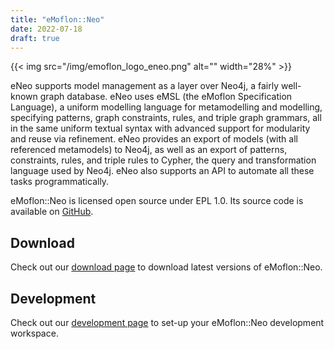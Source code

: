 ```yaml
---
title: "eMoflon::Neo"
date: 2022-07-18
draft: true
---
```


<!-- Copy-pasted from the old eMoflon webpage -->
{{< img src="/img/emoflon_logo_eneo.png" alt="" width="28%" >}}

eNeo supports model management as a layer over Neo4j, a fairly well-known graph database.
eNeo uses eMSL (the eMoflon Specification Language), a uniform modelling language for metamodelling and modelling, specifying patterns, graph constraints, rules, and triple graph grammars, all in the same uniform textual syntax with advanced support for modularity and reuse via refinement.
eNeo provides an export of models (with all referenced metamodels) to Neo4j, as well as an export of patterns, constraints, rules, and triple rules to Cypher, the query and transformation language used by Neo4j.
eNeo also supports an API to automate all these tasks programmatically.

<!-- The image has a slightly larger size compared to IBeX. -->

eMoflon::Neo is licensed open source under EPL 1.0.
Its source code is available on [GitHub](https://github.com/eMoflon/emoflon-neo).


## Download

Check out our [download page](../download#emoflonneo) to download latest versions of eMoflon::Neo.


## Development

Check out our [development page](../dev#emoflonneo) to set-up your eMoflon::Neo development workspace.
